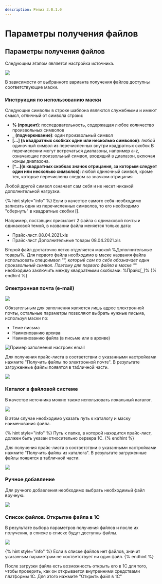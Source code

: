 ```yaml
---
description: Релиз 3.0.1.0
---
```


# Параметры получения файлов

## Параметры получения файлов

Следующим этапом является настройка источника.

![](../.gitbook/assets/image%20%2869%29.png)

В зависимости от выбранного варианта получения файлов доступны соответствующие маски.

### Инструкция по использованию маски

Следующие символы в строке шаблона являются служебными и имеют смысл, отличный от символа строки:

* **% \(процент\)**: последовательность, содержащая любое количество произвольных символов
* **\_ \(подчеркивание\)**: один произвольный символ
* **\[…\] \(в квадратных скобках один или несколько символов\)**: любой одиночный символ из перечисленных внутри квадратных скобок В перечислении могут встречаться диапазоны, например a-z, означающие произвольный символ, входящий в диапазон, включая концы диапазона. 
* **\[^...\]\(в квадратных скобках значок отрицания, за которым следует один или несколько символов\)**: любой одиночный символ, кроме тех, которые перечислены следом за значком отрицания

Любой другой символ означает сам себя и не несет никакой дополнительной нагрузки.

{% hint style="info" %}
Если в качестве самого себя необходимо записать один из перечисленных символов, то его необходимо "обернуть" в квадратные скобки \[\].

Например, поставщик присылает 2 файла с одинаковой почты и одинаковой темой, в названии файла меняется только дата:

* Прайс-лист\_08.04.2021.xls
* Прайс-лист Дополнительные товары 08.04.2021.xls

Второй файл достаточно легко отделяется маской %Дополнительные товары%. Для первого файла необходимо в маске названия файла использовать спецсимвол "_", который сам по себе обозначает один произвольный символ. Поэтому для первого файла в маске "_" необходимо заключить между квадратными скобками: %Прайс\[\_\]%
{% endhint %}

### Электронная почта \(e-mail\)

![](../.gitbook/assets/image%20%2825%29.png)

Обязательным для заполнения является лишь адрес электронной почты, остальные параметры позволяют выбрать нужные письма, используя маски по:

* Теме письма
* Наименованию архива
* Наименованию файла \(в письме или в архиве\)

![&#x41F;&#x440;&#x438;&#x43C;&#x435;&#x440; &#x437;&#x430;&#x43F;&#x43E;&#x43B;&#x43D;&#x435;&#x43D;&#x438;&#x44F; &#x43D;&#x430;&#x441;&#x442;&#x440;&#x43E;&#x435;&#x43A; email](../.gitbook/assets/image%20%2839%29.png)

Для получения прайс-листа в соответствии с указанными настройками нажмите "Получить файлы по электронной почте". В результате загруженные файлы появятся в табличной части.

![](../.gitbook/assets/image%20%2859%29.png)

### Каталог в файловой системе

В качестве источника можно также использовать локальный каталог.

![](../.gitbook/assets/image%20%2890%29.png)

В этом случае необходимо указать путь к каталогу и маску наименования файла.

{% hint style="info" %}
Путь к папке, в которой находится прайс-лист, должен быть указан относительно сервера 1С.
{% endhint %}

Для получения прайс-листа в соответствии с указанными настройками нажмите "Получить файлы из каталога". В результате загруженные файлы появятся в табличной части.

![](../.gitbook/assets/image%20%283%29.png)

### Ручное добавление

Для ручного добавления необходимо выбрать необходимый файл вручную.

![](../.gitbook/assets/image%20%2873%29.png)

### Список файлов. Открытие файла в 1С

В результате выбора параметров получения файлов и после их получения, в списке в списке будут доступны файлы.

![](../.gitbook/assets/image%20%2845%29.png)

{% hint style="info" %}
Если в списке файлов нет файлов, значит указанным параметрам не соответствует ни один файл.
{% endhint %}

После загрузки файла есть возможность открыть его в 1С для того, чтобы проверить, как он открывается внутренними средствами платформы 1С. Для этого нажмите "Открыть файл в 1С"


